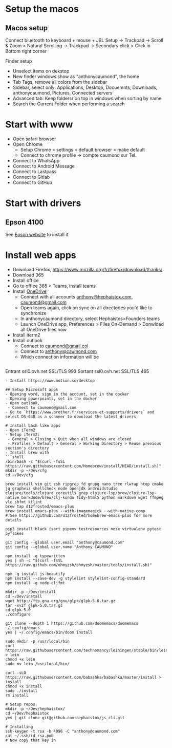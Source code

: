 # Setup the macos

## Macos setup
Connect bluetooth to keyboard + mouse + JBL
Setup
-> Trackpad -> Scroll & Zoom > Natural Scrolling
-> Trackpad -> Secondary click > Click in Bottom right corner

Finder setup
- Unselect items on dekstop
- New finder windows show as "anthonycaumond", the home
- Tab Tags, remove all colors from the sidebar
- Sidebar, select only: Applications, Desktop, Docuemnts, Downloads, anthonycaumond, Pictures, Connected servers
- Advanced tab: Keep foldersr on top in windows when sorting by name
- Search the Current Folder when performing a search

# Start with www
- Open safari browser
- Open Chrome
   - Setup Chrome > settings > default browser > make default
   - Connect to chrome profile -> compte caumond sur Tel.
- Connect to WhatsApp
- Connect to Android Message
- Connect to Lastpass
- Connect to Gitlab
- Connect to GitHub

# Start with drivers
## Epson 4100
See [Epson website](https://www.epson.fr/fr_FR/support/sc/epson-expression-home-xp-4100/s/s1729)
 to install it

# Install web apps
- Download Firefox, https://www.mozilla.org/fr/firefox/download/thanks/
- Download 365
- Install office
- Go to office 365 > Teams, install teams
- Install [OneDrive](https://www.microsoft.com/en-gb/microsoft-365/onedrive/download)
  - Connect with all accounts anthony@hephaistox.com, caumond@gmail.com
  - Open teams again, click on sync on all directories you'd like to synchronize
  - In anthonycaumond directory, select Hephaistos>Founders teams
  - Launch OneDrive app, Preferences > Files On-Demand > Donwload all OneDrive files now
- Install iterm2
- Install outlook
  - Connect to caumond@gmail.col
  - Connect to [anthony@caumond.com](https://help.ovhcloud.com/csm/fr-mx-plan-outlook-windows-configuration?id=kb_article_view&sysparm_article=KB0052099)
  - Which connection information will be
  ```
Entrant	ssl0.ovh.net	SSL/TLS	993
Sortant	ssl0.ovh.net	SSL/TLS	465
  ```
- Install https://www.notion.so/desktop

## Setup Microsoft apps
- Opening word, sign in the account, set in the docker
- Opening powerpoints, set in the docker
- Open outlook, 
   - Connect to caumond@gmail.com
- Go to `https://www.brother.fr/services-et-supports/drivers` and select DS-640 as a scanner to download the latest drivers

# Install bash like apps
- Open iTerm2
- Setup iTerm2:
   - General > Closing > Quit when all windows are closed
   - Profiles > Default > General > Working Directory > Reuse previous section's directory
- Install brew with
```shell
/bin/bash -c "$(curl -fsSL https://raw.githubusercontent.com/Homebrew/install/HEAD/install.sh)"
mkdir -p ~/Dev/cfg
cd ~/Dev/cfg

brew install vim git zsh ripgrep fd gnupg nano tree rlwrap htop cmake jq graphviz shellcheck node openjdk androidstudio clojure/tools/clojure coreutils grep clojure-lsp/brew/clojure-lsp-native borkdude/brew/clj-kondo tidy-html5 python markdown wget ffmpeg vlc shfmt ktlint
brew tap d12frosted/emacs-plus
brew install emacs-plus --with-imagemagick --with-native-comp
# See https://github.com/d12frosted/homebrew-emacs-plus for more details

pip3 install black isort pipenv testresources nose virtualenv pytest pyflakes

git config --global user.email "anthony@caumond.com"
git config --global user.name "Anthony CAUMOND"

npm install -g typewritten
yes | sh -c "$(curl -fsSL https://raw.github.com/ohmyzsh/ohmyzsh/master/tools/install.sh)"

npm -g install js-beautify
npm install --save-dev -g stylelint stylelint-config-standard
npm install -g node-cljfmt

mkdir -p ~/Dev/install
cd ~/Dev/install
wget http://ftp.gnu.org/gnu/glpk/glpk-5.0.tar.gz 
tar -xvzf glpk-5.0.tar.gz
cd glpk-5.0
./configure

git clone --depth 1 https://github.com/doomemacs/doomemacs ~/.config/emacs
yes | ~/.config/emacs/bin/doom install

sudo mkdir -p /usr/local/bin
curl https://raw.githubusercontent.com/technomancy/leiningen/stable/bin/lein > lein
chmod +x lein
sudo mv lein /usr/local/bin/

curl -sLO https://raw.githubusercontent.com/babashka/babashka/master/install > install
chmod +x install
sudo ./install
rm install

# Setup repos
mkdir -p ~/Dev/hephaistox/
cd ~/Dev/hephaistox
yes | git clone git@github.com:hephaistox/js_cli.git

# Installing
ssh-keygen -t rsa -b 4096 -C "anthony@caumond.com"
cat ~/.ssh/id_rsa.pub
# Now copy that key in 
```
